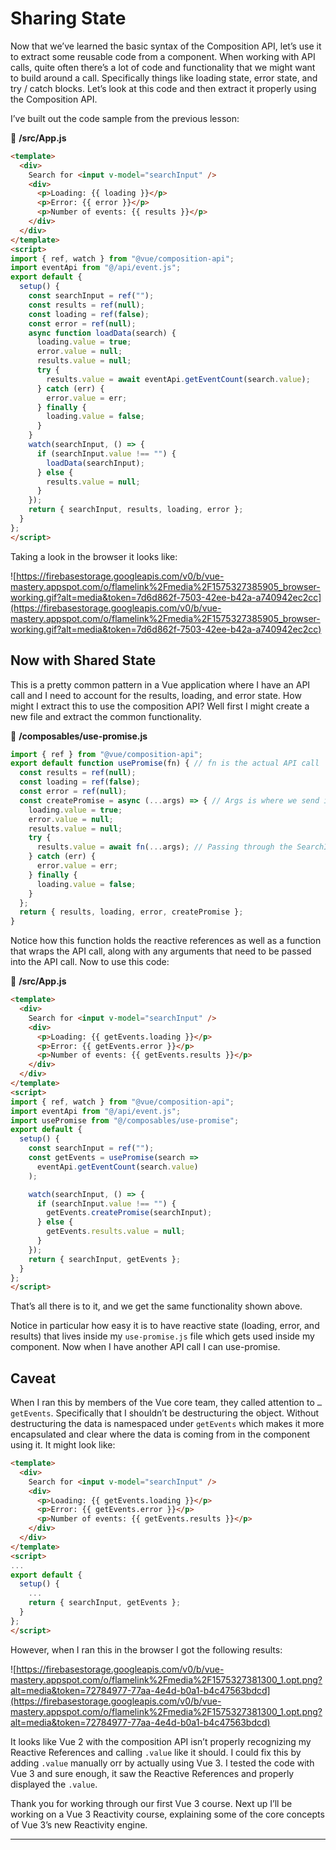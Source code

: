 # Sharing State

Now that we’ve learned the basic syntax of the Composition API, let’s use  it to extract some reusable code from a component.  When working with  API calls, quite often there’s a lot of code and functionality that we  might want to build around a call.  Specifically things like loading  state, error state, and try / catch blocks.  Let’s look at this code and then extract it properly using the Composition API.

I’ve built out the code sample from the previous lesson:

📄 **/src/App.js**

```html
<template>
  <div>
    Search for <input v-model="searchInput" /> 
    <div>
      <p>Loading: {{ loading }}</p>
      <p>Error: {{ error }}</p>
      <p>Number of events: {{ results }}</p>
    </div>
  </div>
</template>
<script>
import { ref, watch } from "@vue/composition-api";
import eventApi from "@/api/event.js";
export default {
  setup() {
    const searchInput = ref("");
    const results = ref(null);
    const loading = ref(false);
    const error = ref(null);
    async function loadData(search) {
      loading.value = true;
      error.value = null;
      results.value = null;
      try {
        results.value = await eventApi.getEventCount(search.value);
      } catch (err) {
        error.value = err;
      } finally {
        loading.value = false;
      }
    }
    watch(searchInput, () => {
      if (searchInput.value !== "") {
        loadData(searchInput);
      } else {
        results.value = null;
      }
    });
    return { searchInput, results, loading, error };
  }
};
</script>
```

Taking a look in the browser it looks like:

![https://firebasestorage.googleapis.com/v0/b/vue-mastery.appspot.com/o/flamelink%2Fmedia%2F1575327385905_browser-working.gif?alt=media&token=7d6d862f-7503-42ee-b42a-a740942ec2cc](https://firebasestorage.googleapis.com/v0/b/vue-mastery.appspot.com/o/flamelink%2Fmedia%2F1575327385905_browser-working.gif?alt=media&token=7d6d862f-7503-42ee-b42a-a740942ec2cc)

## Now with Shared State

This is a pretty common pattern in a Vue application where I have an  API call and I need to account for the results, loading, and error  state. How might I extract this to use the composition API?  Well first I might create a new file and extract the common functionality.

📄 **/composables/use-promise.js**

```javascript
import { ref } from "@vue/composition-api";
export default function usePromise(fn) { // fn is the actual API call
  const results = ref(null);
  const loading = ref(false);
  const error = ref(null);
  const createPromise = async (...args) => { // Args is where we send in searchInput
    loading.value = true;
    error.value = null;
    results.value = null;
    try {
      results.value = await fn(...args); // Passing through the SearchInput
    } catch (err) {
      error.value = err;
    } finally {
      loading.value = false;
    }
  };
  return { results, loading, error, createPromise };
}
```

Notice how this function holds the reactive references as well as a  function that wraps the API call, along with any arguments that need to  be passed into the API call. Now to use this code:

📄 **/src/App.js**

```html
<template>
  <div>
    Search for <input v-model="searchInput" /> 
    <div>
      <p>Loading: {{ getEvents.loading }}</p>
      <p>Error: {{ getEvents.error }}</p>
      <p>Number of events: {{ getEvents.results }}</p>
    </div>
  </div>
</template>
<script>
import { ref, watch } from "@vue/composition-api";
import eventApi from "@/api/event.js";
import usePromise from "@/composables/use-promise";
export default {
  setup() {
    const searchInput = ref("");
    const getEvents = usePromise(search =>
      eventApi.getEventCount(search.value)
    );

    watch(searchInput, () => {
      if (searchInput.value !== "") {
        getEvents.createPromise(searchInput);
      } else {
        getEvents.results.value = null;
      }
    });
    return { searchInput, getEvents };
  }
};
</script>
```

That’s all there is to it, and we get the same functionality shown above.

Notice in particular how easy it is to have reactive state (loading, error, and results) that lives inside my `use-promise.js` file which gets used inside my component. Now when I have another API call I can use-promise.

## Caveat

When I ran this by members of the Vue core team, they called attention to `…getEvents`.  Specifically that I shouldn’t be destructuring the object.  Without destructuring the data is namespaced under `getEvents` which makes it more encapsulated and clear where the data is coming from in the component using it. It might look like:

```html
<template>
  <div>
    Search for <input v-model="searchInput" /> 
    <div>
      <p>Loading: {{ getEvents.loading }}</p>
      <p>Error: {{ getEvents.error }}</p>
      <p>Number of events: {{ getEvents.results }}</p>
    </div>
  </div>
</template>
<script>
...
export default {
  setup() {
    ...
    return { searchInput, getEvents };
  }
};
</script>
```

However, when I ran this in the browser I got the following results:

![https://firebasestorage.googleapis.com/v0/b/vue-mastery.appspot.com/o/flamelink%2Fmedia%2F1575327381300_1.opt.png?alt=media&token=72784977-77aa-4e4d-b0a1-b4c47563bdcd](https://firebasestorage.googleapis.com/v0/b/vue-mastery.appspot.com/o/flamelink%2Fmedia%2F1575327381300_1.opt.png?alt=media&token=72784977-77aa-4e4d-b0a1-b4c47563bdcd)

It looks like Vue 2 with the composition API isn’t properly recognizing my Reactive References and calling `.value` like it should.  I could fix this by adding `.value` manually orr by actually using Vue 3.  I tested the code with Vue 3 and sure enough, it saw the Reactive References and properly displayed the `.value`.

Thank you for working through our first Vue 3 course.  Next up I’ll  be working on a Vue 3 Reactivity course, explaining some of the core  concepts of Vue 3’s new Reactivity engine.

---

